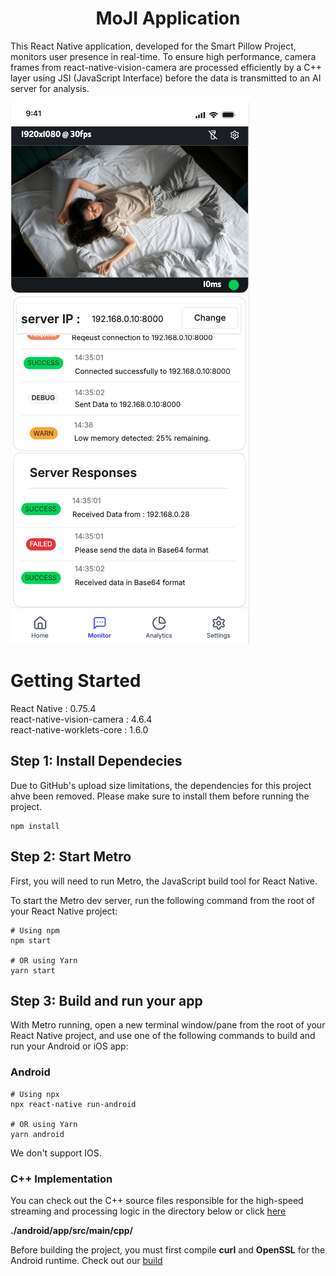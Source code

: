 <div align="center">
<h1>MoJI Application</h1>
</div>

This React Native application, developed for the Smart Pillow Project, monitors user presence in real-time. To ensure high performance, camera frames from react-native-vision-camera are processed efficiently by a C++ layer using JSI (JavaScript Interface) before the data is transmitted to an AI server for analysis.

![Image](./MoJI.png)


# Getting Started
React Native : 0.75.4  
react-native-vision-camera : 4.6.4  
react-native-worklets-core : 1.6.0  

## Step 1: Install Dependecies

Due to GitHub's upload size limitations, the dependencies for this project ahve been removed. Please make sure to install them before running the project.
```
npm install
```
## Step 2: Start Metro

First, you will need to run Metro, the JavaScript build tool for React Native.

To start the Metro dev server, run the following command from the root of your React Native project:
```
# Using npm
npm start

# OR using Yarn
yarn start
```
## Step 3: Build and run your app

With Metro running, open a new terminal window/pane from the root of your React Native project, and use one of the following commands to build and run your Android or iOS app:
### Android
```
# Using npx
npx react-native run-android

# OR using Yarn
yarn android
```

We don't support IOS.

### C++ Implementation
You can check out the C++ source files responsible for the high-speed streaming and processing logic in the directory below or click [here](./android/app/src/main/cpp/)

__./android/app/src/main/cpp/__

Before building the project, you must first compile __curl__ and __OpenSSL__ for the Android runtime. Check out our [build](./curl/)